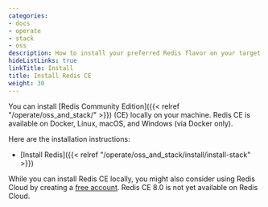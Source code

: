 ```yaml
---
categories:
- docs
- operate
- stack
- oss
description: How to install your preferred Redis flavor on your target platform
hideListLinks: true
linkTitle: Install
title: Install Redis CE
weight: 30
---
```


You can install [Redis Community Edition]({{< relref "/operate/oss_and_stack/" >}}) (CE) locally on your machine. Redis CE is available on Docker, Linux, macOS, and Windows (via Docker only).

Here are the installation instructions:

* [Install Redis]({{< relref "/operate/oss_and_stack/install/install-stack" >}})

While you can install Redis CE locally, you might also consider using Redis Cloud by creating a [free account](https://redis.com/try-free/?utm_source=redisio&utm_medium=referral&utm_campaign=2023-09-try_free&utm_content=cu-redis_cloud_users). Redis CE 8.0 is not yet available on Redis Cloud.
